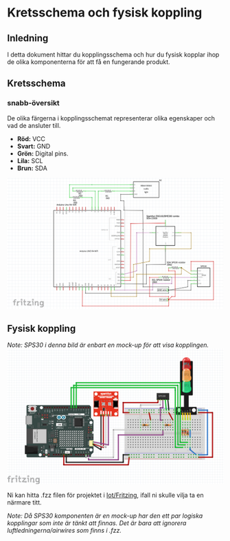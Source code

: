 # Kretsschema och fysisk koppling

## Inledning

I detta dokument hittar du kopplingsschema och hur du fysisk kopplar ihop de olika komponenterna för att få en fungerande produkt.

## Kretsschema

### snabb-översikt

De olika färgerna i kopplingsschemat representerar olika egenskaper och vad de ansluter till.
- **Röd:** VCC
- **Svart:** GND
- **Grön:** Digital pins.
- **Lila:** SCL
- **Brun:** SDA

![Prototype_Schematic.png](../images/Prototype_Schematic.png)


## Fysisk koppling 

*Note: SPS30 i denna bild är enbart en mock-up för att visa kopplingen.*
![Prototype_physical_wiring.png](../images/Prototype_physical_wiring.png)

Ni kan hitta .fzz filen för projektet i [Iot/Fritzing](../IoT/Fritzing/), ifall ni skulle vilja ta en närmare titt. 

*Note: Då SPS30 komponenten är en mock-up har den ett par logiska kopplingar som inte är tänkt att finnas. Det är bara att ignorera luftledningerna/airwires som finns i .fzz.*